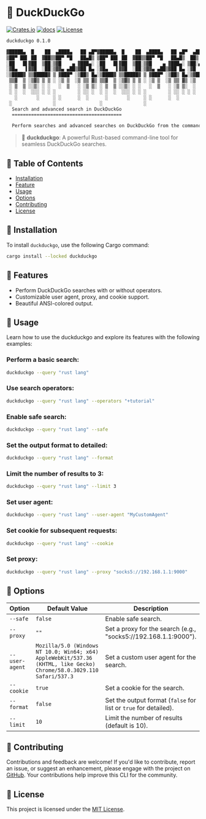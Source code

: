 # 🦆 DuckDuckGo

[![Crates.io](https://img.shields.io/crates/v/duckduckgo.svg)](https://crates.io/crates/duckduckgo)
[![docs](https://docs.rs/duckduckgo/badge.svg)](https://docs.rs/duckduckgo/)
[![License](https://img.shields.io/badge/license-MIT-blue.svg)](LICENSE)

```sh
duckduckgo 0.1.0

▓█████▄  █    ██  ▄████▄   ██ ▄█▀▓█████▄  █    ██  ▄████▄   ██ ▄█▀  ▄████  ▒█████  
▒██▀ ██▌ ██  ▓██▒▒██▀ ▀█   ██▄█▒ ▒██▀ ██▌ ██  ▓██▒▒██▀ ▀█   ██▄█▒  ██▒ ▀█▒▒██▒  ██▒
░██   █▌▓██  ▒██░▒▓█    ▄ ▓███▄░ ░██   █▌▓██  ▒██░▒▓█    ▄ ▓███▄░ ▒██░▄▄▄░▒██░  ██▒
░▓█▄   ▌▓▓█  ░██░▒▓▓▄ ▄██▒▓██ █▄ ░▓█▄   ▌▓▓█  ░██░▒▓▓▄ ▄██▒▓██ █▄ ░▓█  ██▓▒██   ██░
░▒████▓ ▒▒█████▓ ▒ ▓███▀ ░▒██▒ █▄░▒████▓ ▒▒█████▓ ▒ ▓███▀ ░▒██▒ █▄░▒▓███▀▒░ ████▓▒░
 ▒▒▓  ▒ ░▒▓▒ ▒ ▒ ░ ░▒ ▒  ░▒ ▒▒ ▓▒ ▒▒▓  ▒ ░▒▓▒ ▒ ▒ ░ ░▒ ▒  ░▒ ▒▒ ▓▒ ░▒   ▒ ░ ▒░▒░▒░ 
 ░ ▒  ▒ ░░▒░ ░ ░   ░  ▒   ░ ░▒ ▒░ ░ ▒  ▒ ░░▒░ ░ ░   ░  ▒   ░ ░▒ ▒░  ░   ░   ░ ▒ ▒░ 
 ░ ░  ░  ░░░ ░ ░ ░        ░ ░░ ░  ░ ░  ░  ░░░ ░ ░ ░        ░ ░░ ░ ░ ░   ░ ░ ░ ░ ▒  
   ░       ░     ░ ░      ░  ░      ░       ░     ░ ░      ░  ░         ░     ░ ░  
 ░               ░                ░               ░
  Search and advanced search in DuckDuckGo 
  ========================================

  Perform searches and advanced searches on DuckDuckGo from the command line.
```

> 🚀 **duckduckgo**: A powerful Rust-based command-line tool for seamless DuckDuckGo searches.

## 📖 Table of Contents

- [Installation](#-installation)
- [Feature](#-feature)
- [Usage](#-usage)
- [Options](#-options)
- [Contributing](#-contributing)
- [License](#-license)

## 🚀 Installation

To install `duckduckgo`, use the following Cargo command:

```bash
cargo install --locked duckduckgo
```

## 🚀 Features

- Perform DuckDuckGo searches with or without operators.
- Customizable user agent, proxy, and cookie support.
- Beautiful ANSI-colored output.

## 🚗 Usage

Learn how to use the duckduckgo and explore its features with the following examples:

### Perform a basic search:

```bash
duckduckgo --query "rust lang"
```

### Use search operators:

```bash
duckduckgo --query "rust lang" --operators "+tutorial"
```

### Enable safe search:

```bash
duckduckgo --query "rust lang" --safe
```

### Set the output format to detailed:

```bash
duckduckgo --query "rust lang" --format
```

### Limit the number of results to 3:

```bash
duckduckgo --query "rust lang" --limit 3
```

### Set user agent:

```bash
duckduckgo --query "rust lang" --user-agent "MyCustomAgent"
```

### Set cookie for subsequent requests:

```bash
duckduckgo --query "rust lang" --cookie
```

### Set proxy:

```bash
duckduckgo --query "rust lang" --proxy "socks5://192.168.1.1:9000"
```

## 🎨 Options

| Option                   | Default Value | Description                                              |
|--------------------------|---------------|----------------------------------------------------------|
| `--safe`                 | `false`       | Enable safe search.                                      |
| `--proxy`                | `""`          | Set a proxy for the search (e.g., "socks5://192.168.1.1:9000"). |
| `--user-agent`           | `Mozilla/5.0 (Windows NT 10.0; Win64; x64) AppleWebKit/537.36 (KHTML, like Gecko) Chrome/58.0.3029.110 Safari/537.3` | Set a custom user agent for the search.                   |
| `--cookie`               | `true`        | Set a cookie for the search.                              |
| `--format`               | `false`       | Set the output format (`false` for list or `true` for detailed). |
| `--limit`                | `10`          | Limit the number of results (default is 10).             |

## 🤝 Contributing

Contributions and feedback are welcome! If you'd like to contribute, report an issue, or suggest an enhancement, please engage with the project on [GitHub](https://github.com/wiseaidev/duckduckgo).
Your contributions help improve this CLI for the community.

## 📄 License

This project is licensed under the [MIT License](LICENSE).
